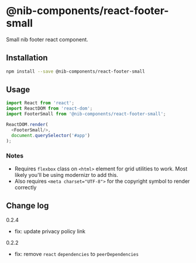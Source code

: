 # @nib-components/react-footer-small

Small nib footer react component.

## Installation

```bash
npm install --save @nib-components/react-footer-small
```

## Usage

```js
import React from 'react';
import ReactDOM from 'react-dom';
import FooterSmall from '@nib-components/react-footer-small';

ReactDOM.render(
  <FooterSmall/>,
  document.querySelector('#app')
);
```

### Notes

- Requires `flexbox` class on `<html>` element for grid utilities to work. Most likely you'll be using modernizr to add this.
- Also requires `<meta charset="UTF-8">` for the copyright symbol to render correctly

## Change log

0.2.4

- fix: update privacy policy link

0.2.2

 - fix: remove `react` `dependencies` to `peerDependencies`
